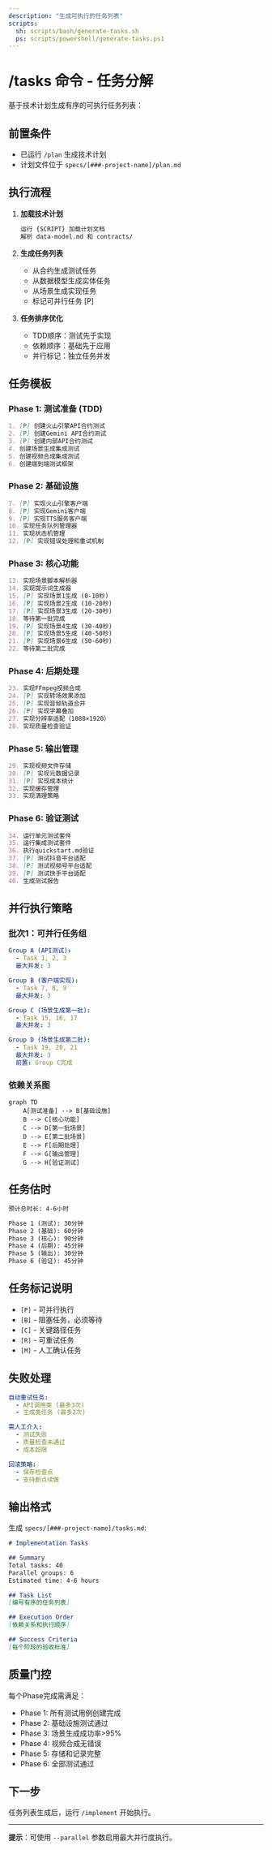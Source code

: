 ```yaml
---
description: "生成可执行的任务列表"
scripts:
  sh: scripts/bash/generate-tasks.sh
  ps: scripts/powershell/generate-tasks.ps1
---
```


# /tasks 命令 - 任务分解

基于技术计划生成有序的可执行任务列表：

## 前置条件

- 已运行 `/plan` 生成技术计划
- 计划文件位于 `specs/[###-project-name]/plan.md`

## 执行流程

1. **加载技术计划**
   ```bash
   运行 {SCRIPT} 加载计划文档
   解析 data-model.md 和 contracts/
   ```

2. **生成任务列表**
   - 从合约生成测试任务
   - 从数据模型生成实体任务
   - 从场景生成实现任务
   - 标记可并行任务 [P]

3. **任务排序优化**
   - TDD顺序：测试先于实现
   - 依赖顺序：基础先于应用
   - 并行标记：独立任务并发

## 任务模板

### Phase 1: 测试准备 (TDD)

```markdown
1. [P] 创建火山引擎API合约测试
2. [P] 创建Gemini API合约测试
3. [P] 创建内部API合约测试
4. 创建场景生成集成测试
5. 创建视频合成集成测试
6. 创建端到端测试框架
```

### Phase 2: 基础设施

```markdown
7. [P] 实现火山引擎客户端
8. [P] 实现Gemini客户端
9. [P] 实现TTS服务客户端
10. 实现任务队列管理器
11. 实现状态机管理
12. [P] 实现错误处理和重试机制
```

### Phase 3: 核心功能

```markdown
13. 实现场景脚本解析器
14. 实现提示词生成器
15. [P] 实现场景1生成 (0-10秒)
16. [P] 实现场景2生成 (10-20秒)
17. [P] 实现场景3生成 (20-30秒)
18. 等待第一批完成
19. [P] 实现场景4生成 (30-40秒)
20. [P] 实现场景5生成 (40-50秒)
21. [P] 实现场景6生成 (50-60秒)
22. 等待第二批完成
```

### Phase 4: 后期处理

```markdown
23. 实现FFmpeg视频合成
24. [P] 实现转场效果添加
25. [P] 实现音频轨道合并
26. [P] 实现字幕叠加
27. 实现分辨率适配（1088×1920）
28. 实现质量检查验证
```

### Phase 5: 输出管理

```markdown
29. 实现视频文件存储
30. [P] 实现元数据记录
31. [P] 实现成本统计
32. 实现缓存管理
33. 实现清理策略
```

### Phase 6: 验证测试

```markdown
34. 运行单元测试套件
35. 运行集成测试套件
36. 执行quickstart.md验证
37. [P] 测试抖音平台适配
38. [P] 测试视频号平台适配
39. [P] 测试快手平台适配
40. 生成测试报告
```

## 并行执行策略

### 批次1：可并行任务组

```yaml
Group A (API测试):
  - Task 1, 2, 3
  最大并发: 3

Group B (客户端实现):
  - Task 7, 8, 9
  最大并发: 3

Group C (场景生成第一批):
  - Task 15, 16, 17
  最大并发: 3

Group D (场景生成第二批):
  - Task 19, 20, 21
  最大并发: 3
  前置: Group C完成
```

### 依赖关系图

```mermaid
graph TD
    A[测试准备] --> B[基础设施]
    B --> C[核心功能]
    C --> D[第一批场景]
    D --> E[第二批场景]
    E --> F[后期处理]
    F --> G[输出管理]
    G --> H[验证测试]
```

## 任务估时

```markdown
预计总时长: 4-6小时

Phase 1 (测试): 30分钟
Phase 2 (基础): 60分钟
Phase 3 (核心): 90分钟
Phase 4 (后期): 45分钟
Phase 5 (输出): 30分钟
Phase 6 (验证): 45分钟
```

## 任务标记说明

- `[P]` - 可并行执行
- `[B]` - 阻塞任务，必须等待
- `[C]` - 关键路径任务
- `[R]` - 可重试任务
- `[M]` - 人工确认任务

## 失败处理

```yaml
自动重试任务:
  - API调用类 (最多3次)
  - 生成类任务 (最多2次)

需人工介入:
  - 测试失败
  - 质量检查未通过
  - 成本超限

回滚策略:
  - 保存检查点
  - 支持断点续做
```

## 输出格式

生成 `specs/[###-project-name]/tasks.md`:

```markdown
# Implementation Tasks

## Summary
Total tasks: 40
Parallel groups: 6
Estimated time: 4-6 hours

## Task List
[编号有序的任务列表]

## Execution Order
[依赖关系和执行顺序]

## Success Criteria
[每个阶段的验收标准]
```

## 质量门控

每个Phase完成需满足：

- Phase 1: 所有测试用例创建完成
- Phase 2: 基础设施测试通过
- Phase 3: 场景生成成功率>95%
- Phase 4: 视频合成无错误
- Phase 5: 存储和记录完整
- Phase 6: 全部测试通过

## 下一步

任务列表生成后，运行 `/implement` 开始执行。

---

**提示**：可使用 `--parallel` 参数启用最大并行度执行。